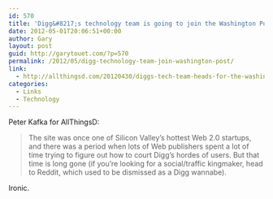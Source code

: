 ```yaml
---
id: 570
title: 'Digg&#8217;s technology team is going to join the Washington Post'
date: 2012-05-01T20:06:51+00:00
author: Gary
layout: post
guid: http://garytouet.com/?p=570
permalink: /2012/05/digg-technology-team-join-washington-post/
link:
  - http://allthingsd.com/20120430/diggs-tech-team-heads-for-the-washington-post-and-digg-looks-for-a-lifeline/
categories:
  - Links
  - Technology
---
```


Peter Kafka for AllThingsD:
<blockquote>The site was once one of Silicon Valley’s hottest Web 2.0 startups, and there was a period when lots of Web publishers spent a lot of time trying to figure out how to court Digg’s hordes of users. But that time is long gone (if you’re looking for a social/traffic kingmaker, head to Reddit, which used to be dismissed as a Digg wannabe).</blockquote>

Ironic.
